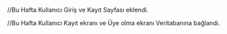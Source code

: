 //Bu Hafta Kullanıcı Giriş ve Kayıt Sayfası eklendi.



//Bu Hafta Kullanıcı Kayıt ekranı ve Üye olma ekranı Veritabanına bağlandı.
